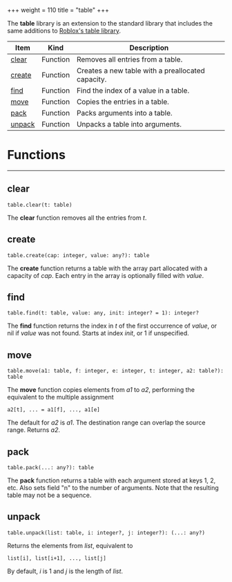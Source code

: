 +++
weight = 110
title = "table"
+++

The **table** library is an extension to the standard library that
includes the same additions to
[Roblox's table library](https://developer.roblox.com/en-us/api-reference/lua-docs/table).

<div class="api-list one two">

| Item | Kind | Description |
| --- | --- | --- |
| [clear](#clear) | Function | Removes all entries from a table. |
| [create](#create) | Function | Creates a new table with a preallocated capacity. |
| [find](#find) | Function | Find the index of a value in a table. |
| [move](#move) | Function | Copies the entries in a table. |
| [pack](#pack) | Function | Packs arguments into a table. |
| [unpack](#unpack) | Function | Unpacks a table into arguments. |

</div>

# Functions

----

## clear

 `table.clear(t: table)`

The **clear** function removes all the entries from *t*.

## create

 `table.create(cap: integer, value: any?): table`

The **create** function returns a table with the array part allocated with
a capacity of *cap*. Each entry in the array is optionally filled with
*value*.

## find

 `table.find(t: table, value: any, init: integer? = 1): integer?`

The **find** function returns the index in *t* of the first
occurrence of *value*, or nil if *value* was not found. Starts at
index *init*, or 1 if unspecified.

## move

 `table.move(a1: table, f: integer, e: integer, t: integer, a2: table?): table`

The **move** function copies elements from *a1* to *a2*,
performing the equivalent to the multiple assignment

```
a2[t], ... = a1[f], ..., a1[e]
```

The default for *a2* is *a1*. The destination range can overlap the
source range. Returns *a2*.

## pack

 `table.pack(...: any?): table`

The **pack** function returns a table with each argument stored at keys 1,
2, etc. Also sets field "n" to the number of arguments. Note that the resulting
table may not be a sequence.

## unpack

 `table.unpack(list: table, i: integer?, j: integer?): (...: any?)`

Returns the elements from *list*, equivalent to

```
list[i], list[i+1], ..., list[j]
```

By default, *i* is 1 and *j* is the length of *list*.